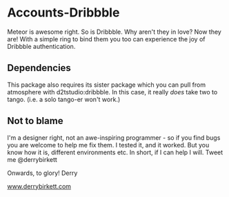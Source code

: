 # Accounts-Dribbble
Meteor is awesome right. So is Dribbble. Why aren't they in love? Now they are! With a simple ring to bind them you too can experience the joy of Dribbble authentication.

## Dependencies
This package also requires its sister package which you can pull from atmosphere with d2tstudio:dribbble. In this case, it really *does* take two to tango. (i.e. a solo tango-er won't work.)

## Not to blame
I'm a designer right, not an awe-inspiring programmer - so if you find bugs you are welcome to help me fix them. I tested it, and it worked. But you know how it is, different environments etc. In short, if I can help I will. Tweet me @derrybirkett

Onwards, to glory!
Derry

www.derrybirkett.com

